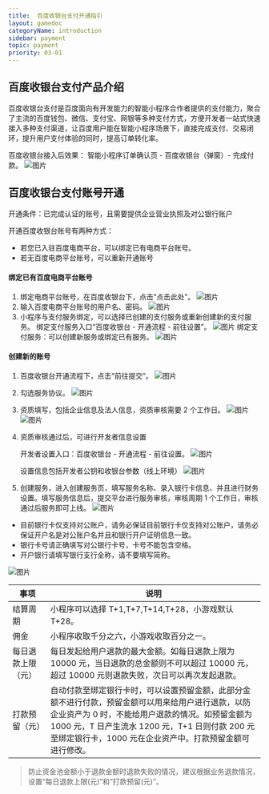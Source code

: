 ```yaml
---
title:  百度收银台支付开通指引
layout: gamedoc
categoryName: introduction
sidebar: payment
topic: payment
priority: 03-01
---
```


## 百度收银台支付产品介绍
百度收银台支付是百度面向有开发能力的智能小程序合作者提供的支付能力，聚合了主流的百度钱包、微信、支付宝、网银等多种支付方式，方便开发者一站式快速接入多种支付渠道，让百度用户能在智能小程序场景下，直接完成支付、交易闭环，提升用户支付体验的同时，提高订单转化率。

百度收银台接入后效果：
智能小程序订单确认页 - 百度收银台（弹窗）- 完成付款。
![图片](/img/game/introduction/payment/0.png)

## 百度收银台支付账号开通
开通条件：已完成认证的账号，且需要提供企业营业执照及对公银行账户

开通百度收银台账号有两种方式：
* 若您已入驻百度电商平台，可以绑定已有电商平台账号。 
* 若无百度电商平台账号，可以重新开通账号

#### 绑定已有百度电商平台账号
1. 绑定电商平台账号，在百度收银台下，点击“点击此处”。
![图片](/img/game/introduction/payment/1.png)
2. 输入百度电商平台账号的用户名、密码。
![图片](/img/game/introduction/payment/2.png)
3. 小程序与支付服务绑定，可以选择已创建的支付服务或重新创建新的支付服务。
   绑定支付服务入口“百度收银台 - 开通流程 - 前往设置”。
![图片](/img/game/introduction/payment/3.png)
   绑定支付服务：可以创建新服务或绑定已有服务。
![图片](/img/game/introduction/payment/4.png)

#### 创建新的账号

1. 百度收银台开通流程下，点击“前往提交”。
![图片](/img/game/introduction/payment/5.png)
2. 勾选服务协议。
![图片](/img/game/introduction/payment/6.png)
3. 资质填写，包括企业信息及法人信息，资质审核需要 2 个工作日。
![图片](/img/game/introduction/payment/7.png)
![图片](/img/game/introduction/payment/8.png)

4. 资质审核通过后，可进行开发者信息设置

   开发者设置入口：百度收银台 - 开通流程 - 前往设置。
   ![图片](/img/game/introduction/payment/9.png)
   
   设置信息包括开发者公钥和收银台参数（线上环境）
  ![图片](/img/game/introduction/payment/10.png)
  
5. 创建服务，进入创建服务页，填写服务名称、录入银行卡信息、并且进行财务设置。填写服务信息后，提交平台进行服务审核，审核周期 1 个工作日，审核通过后服务即可上线。
![图片](/img/game/introduction/payment/11.png)
* 目前银行卡仅支持对公账户，请务必保证目前银行卡仅支持对公账户，请务必保证开户名是对公账户名并且和银行开户证明信息一致。
* 银行卡号请正确填写对公银行卡号，卡号不能包含空格。
* 开户银行请填写银行支行全称，请不要填写简称。

![图片](/img/game/introduction/payment/12.png)

|事项|说明|
|--|--|
|结算周期|小程序可以选择 T+1,T+7,T+14,T+28，小游戏默认 T+28。|
|佣金|小程序收取千分之六，小游戏收取百分之一。|
|每日退款上限（元）| 每日发起给用户退款的最大金额。如每日退款上限为 10000 元，当日退款的总金额则不可以超过 10000 元，超过 10000 元则退款失败，次日可以再次发起退款。|
|打款预留（元）| 自动付款至绑定银行卡时，可以设置预留金额，此部分金额不进行付款，预留金额可以用来给用户进行退款，以防企业资产为 0 时，不能给用户退款的情况。如预留金额为 1000 元，T 日产生流水 1200 元，T+1 日则付款 200 元至绑定银行卡，1000 元在企业资产中。打款预留金额可进行修改。|

> 防止资金池金额小于退款金额时退款失败的情况，建议根据业务退款情况，设置“每日退款上限(元)”和“打款预留(元)”。
